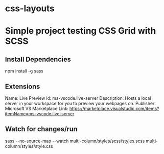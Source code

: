 # css-layouts

# Simple project testing CSS Grid with SCSS

## Install Dependencies

npm install -g sass

## Extensions

Name: Live Preview
Id: ms-vscode.live-server
Description: Hosts a local server in your workspace for you to preview your webpages on.
Publisher: Microsoft
VS Marketplace Link: https://marketplace.visualstudio.com/items?itemName=ms-vscode.live-server

## Watch for changes/run

sass --no-source-map --watch multi-column/styles/scss/styles.scss multi-column/styles/style.css

